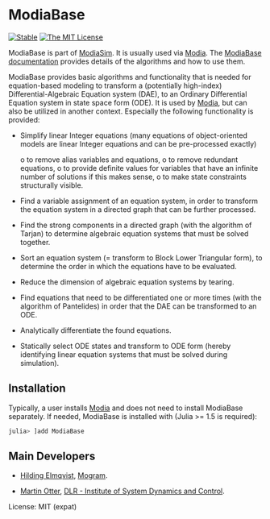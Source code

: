 # ModiaBase

[![Stable](https://img.shields.io/badge/docs-stable-blue.svg)](https://modiasim.github.io/ModiaBase.jl/stable/)
[![The MIT License](https://img.shields.io/badge/license-MIT-brightgreen.svg?style=flat-square)](https://github.com/ModiaSim/ModiaBase.jl/blob/master/LICENSE.md)

ModiaBase is part of [ModiaSim](https://modiasim.github.io/docs/). It is usually used via [Modia](https://github.com/ModiaSim/Modia.jl).
The [ModiaBase documentation](https://modiasim.github.io/ModiaBase.jl/stable/) provides details of the algorithms and how to use them.

ModiaBase provides basic algorithms and functionality that is needed for
equation-based modeling to transform a (potentially high-index) Differential-Algebraic Equation system (DAE),
to an Ordinary Differential Equation system in state space form (ODE).
It is used by [Modia](https://github.com/ModiaSim/Modia.jl),
but can also be utilized in another context. Especially the following functionality is provided:

- Simplify linear Integer equations (many equations of object-oriented models are linear Integer equations and can be pre-processed exactly)

  o to remove alias variables and equations,
  o to remove redundant equations,
  o to provide definite values for variables that have an infinite number of solutions if this makes sense,
  o to make state constraints structurally visible.
  
- Find a variable assignment of an equation system, in order
  to transform the equation system in a directed graph that can be further
  processed.
  
- Find the strong components in a directed graph (with the algorithm of Tarjan)
  to determine algebraic equation systems that must be solved together.

- Sort an equation system (= transform to Block Lower Triangular form), 
  to determine the order in which the equations have to be evaluated.
  
- Reduce the dimension of algebraic equation systems by tearing.
 
- Find equations that need to be differentiated one or more times (with the algorithm of Pantelides)
  in order that the DAE can be transformed to an ODE.

- Analytically differentiate the found equations.

- Statically select ODE states and transform to ODE form
  (hereby identifying linear equation systems that must be solved during simulation).
  

## Installation
 
Typically, a user installs [Modia](https://github.com/ModiaSim/Modia.jl) and does not need
to install ModiaBase separately. If needed, ModiaBase is installed with (Julia >= 1.5 is required):

```julia
julia> ]add ModiaBase
```

## Main Developers

- [Hilding Elmqvist](mailto:Hilding.Elmqvist@Mogram.net), [Mogram](http://www.mogram.net/).

- [Martin Otter](https://rmc.dlr.de/sr/en/staff/martin.otter/),
  [DLR - Institute of System Dynamics and Control](https://www.dlr.de/sr/en).
  

License: MIT (expat)
